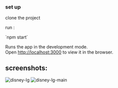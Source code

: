 ### set up 
<p>clone the project</p>
<p>run :</p> `npm start`

Runs the app in the development mode.\
Open [http://localhost:3000](http://localhost:3000) to view it in the browser.


## screenshots:
![disney-lg](https://user-images.githubusercontent.com/68134403/139709647-9dbcc565-2f2e-4fed-ab52-cacd8a1d5e81.png)
![disney-lg-main](https://user-images.githubusercontent.com/68134403/139709670-3fb14f47-aca1-4574-90ac-5ec1870cfbef.png)



